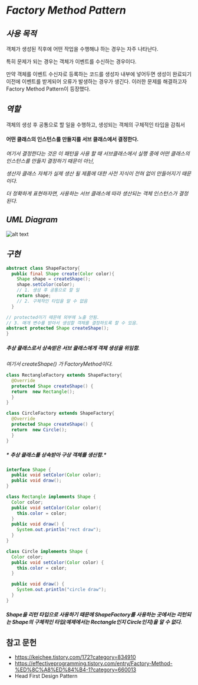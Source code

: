 # *Factory Method Pattern*

## *사용 목적*

객체가 생성된 직후에 어떤 작업을 수행해냐 하는 경우는 자주 나타난다.

특히 문제가 되는 경우는 객체가 이벤트를 수신하는 경우이다.

만약 객체를 이벤트 수신자로 등록하는 코드를 생성자 내부에 넣어두면 생성이 완료되기 이전에 이벤트를 받게되어 오류가 발생하는 경우가 생긴다.
이러한 문제를 해결하고자 Factory Method Pattern이 등장했다.


## *역할*

객체의 생성 후 공통으로 할 일을 수행하고,
생성되는 객체의 구체적인 타입을 감춰서

#### **어떤 클래스의 인스턴스를 만들지를 서브 클래스에서 결정한다.**

*여기서 결정한다는 것은 이 패턴을 사용 할 때 서브클래스에서 실행 중에 어떤 클래스의 인스턴스를 만들지 결정하기 때문이 아닌,*

*생산자 클래스 자체가 실제 생산 될 제품에 대한 사전 지식이 전혀 없이 만들어지기 때문이다.*

*더 정확하게 표현하자면, 사용하는 서브 클래스에 따라 생산되는 객체 인스턴스가 결정 된다.*

## *UML Diagram*

![alt text](https://t1.daumcdn.net/cfile/tistory/2405494657DB33A80F)

## *구현*

```java
abstract class ShapeFactory{
  public final Shape create(Color color){
    Shape shape = createShape();
    shape.setColor(color);
    // 1. 생성 후 공통으로 할 일
    return shape;
    // 2. 구체적인 타입을 알 수 없음
  }

// protected이기 때문에 외부에 노출 안됨.
// 3. 매개 변수를 받아서 생성할 객체를 결정하도록 할 수 있음.
abstract protected Shape createShape();
}
```
##### *추상 클래스로서 상속받은 서브 클래스에게 객체 생성을 위임함.*

*여기서 createShape() 가 FactoryMethod이다.*

```java
class RectangleFactory extends ShapeFactory{
  @Override
  protected Shape createShape() {
  return  new Rectangle();
  }
}

class CircleFactory extends ShapeFactory{
  @Override
  protected Shape createShape() {
  return  new Circle();
  }
}
```
##### * 추상 클래스를 상속받아 구상 객체를 생산함.*

```java
interface Shape {
  public void setColor(Color color);
  public void draw();
}

class Rectangle implements Shape {
  Color color;
  public void setColor(Color color){
    this.color = color;
  }
  public void draw() {
    System.out.println("rect draw");
  }
}

class Circle implements Shape {
  Color color;
  public void setColor(Color color) {
    this.color = color;
  }

  public void draw() {
    System.out.println("circle draw");
  }
}
```
##### *Shape을 리턴 타입으로 사용하기 때문에 ShapeFactory를 사용하는 곳에서는 리턴되는 Shape의 구체적인 타입(예제에서는 Rectangle인지 Circle인지)을 알 수 없다.*


## 참고 문헌
- https://keichee.tistory.com/172?category=834910
- https://effectiveprogramming.tistory.com/entry/Factory-Method-%ED%8C%A8%ED%84%B4-1?category=660013
- Head First Design Pattern

